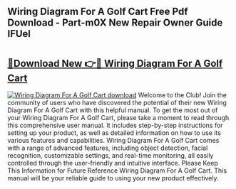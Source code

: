 ## Wiring Diagram For A Golf Cart Free Pdf Download - Part-m0X New Repair Owner Guide IFUel

# <h2><a href="http://dfmlpnp.blite.top/?on=Wiring+Diagram+For+A+Golf+Cart">🔗Download New 👉🔴 Wiring Diagram For A Golf Cart</a></h2>

[![Wiring Diagram For A Golf Cart download](https://i.imgur.com/lujVjoI.png)](http://dfmlpnp.blite.top/?on=Wiring+Diagram+For+A+Golf+Cart)
Welcome to the Club! Join the community of users who have discovered the potential of their new Wiring Diagram For A Golf Cart with this helpful manual. To get the most out of your Wiring Diagram For A Golf Cart, please take a moment to read through this comprehensive user manual. It includes step-by-step instructions for setting up your product, as well as detailed information on how to use its various features and capabilities. Wiring Diagram For A Golf Cart comes with a range of advanced features, including object detection, facial recognition, customizable settings, and real-time monitoring, all easily controlled through the user-friendly and intuitive interface. Please Keep This Information for Future Reference Wiring Diagram For A Golf Cart. This manual will be your reliable guide to using your new product effectively.
